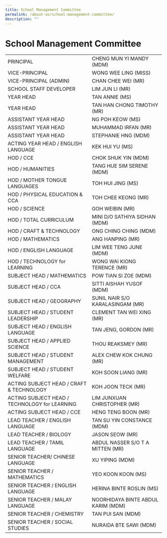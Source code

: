 ```yaml
---
title: School Management Committee
permalink: /about-us/school-management-committee/
description: ""
---
```

# School Management Committee

|                                                  |                                     |
|--------------------------------------------------|-------------------------------------|
|  PRINCIPAL                           |  CHENG MUN YI MANDY (MDM)           |
|  VICE-PRINCIPAL                                  |  WONG WEE LING (MISS)               |
|  VICE-PRINCIPAL (ADMIN)                          |  CHAN CHEE WEI (MR)                 |
|  SCHOOL STAFF DEVELOPER                          |  LIM JUN LI (MR)                    |
|  YEAR HEAD                                       |  TAN ANNIE (MS)                     |
|  YEAR HEAD                                       |  TAN HAN CHONG TIMOTHY (MR)         |
|  ASSISTANT YEAR HEAD                             |  NG POH KEOW (MS)                   |
|  ASSISTANT YEAR HEAD                             |  MUHAMMAD IRFAN (MR)                |
|  ASSISTANT YEAR HEAD                             |  STEPHANIE HNG (MDM)                |
|  ACTING YEAR HEAD / ENGLISH LANGUAGE             |  KEK HUI YU (MS)                    |
|  HOD / CCE                                       |  CHOK SHUK YIN (MDM)                |
|  HOD / HUMANITIES                                |  TANG HUE SIM SERENE (MDM)          |
|  HOD / MOTHER TONGUE LANGUAGES                   |  TOH HUI JING (MS)                  |
|  HOD / PHYSICAL EDUCATION & CCA                  |  TOH CHEE KEONG (MR)                |
|  HOD / SCIENCE                                   |  GOH WEIBIN (MR)                    |
|  HOD / TOTAL CURRICULUM                          |  MINI D/O SATHIYA SIDHAN (MDM)      |
|  HOD / CRAFT & TECHNOLOGY                        |  ONG CHING CHING (MDM)              |
|  HOD / MATHEMATICS                               |  ANG HANPING (MR)                   |
|  HOD / ENGLISH LANGUAGE                          |  LIM WEE TENG JUNE (MDM)            |
|  HOD / TECHNOLOGY for LEARNING                   |  WONG WAI KIONG TERENCE (MR)        |
|  SUBJECT HEAD / MATHEMATICS                      |  POW TIAN SI ZOE (MDM)              |
|  SUBJECT HEAD / CCA                              |  SITTI AISHAH YUSOF (MDM)           |
|  SUBJECT HEAD / GEOGRAPHY                        |  SUNIL NAIR S/O KARALASINGAM (MR)   |
|  SUBJECT HEAD / STUDENT LEADERSHIP               |  CLEMENT TAN WEI XING (MR)          |
|  SUBJECT HEAD / ENGLISH LANGUAGE                 |  TAN JENG, GORDON (MR)              |
|  SUBJECT HEAD / APPLIED SCIENCE                  |  THOU REAKSMEY (MR)                 |
|  SUBJECT HEAD  / STUDENT MANAGEMENT              |  ALEX CHEW KOK CHUNG (MR)           |
|  SUBJECT HEAD / STUDENT WELFARE                  |  KOH SOON LIANG (MR)                |
|  ACTING SUBJECT HEAD / CRAFT & TECHNOLOGY        |  KOH JOON TECK (MR)                 |
|  ACTING SUBJECT HEAD / TECHNOLOGY for   LEARNING |  LIM JUNXUAN CHRISTOPHER (MR)       |
|  ACTING SUBJECT HEAD / CCE                       |  HENG TENG BOON (MR)                |
|  LEAD TEACHER / ENGLISH LANGUAGE                 |  TAN SU YIN CONSTANCE (MDM)         |
|  LEAD TEACHER / BIOLOGY                          |  JASON SEOW (MR)                    |
|  LEAD TEACHER / TAMIL LANGUAGE                   |  ABDUL NASSER S/O T A MITTEN (MR)   |
|  SENIOR TEACHER/ CHINESE LANGUAGE                |  XU YIPING (MDM)                    |
|  SENIOR TEACHER / MATHEMATICS                    |  YEO KOON KOON (MS)                 |
|  SENIOR TEACHER / ENGLISH LANGUAGE               |  HERINA BINTE ROSLIN (MS)           |
|  SENIOR TEACHER / MALAY LANGUAGE                 |  NOORHIDAYA BINTE ABDUL KARIM (MDM) |
|  SENIOR TEACHER / CHEMISTRY                      |  TAN PUI SAN (MDM)                  |
|  SENIOR TEACHER / SOCIAL STUDIES                 |  NURAIDA BTE SAWI (MDM)             |